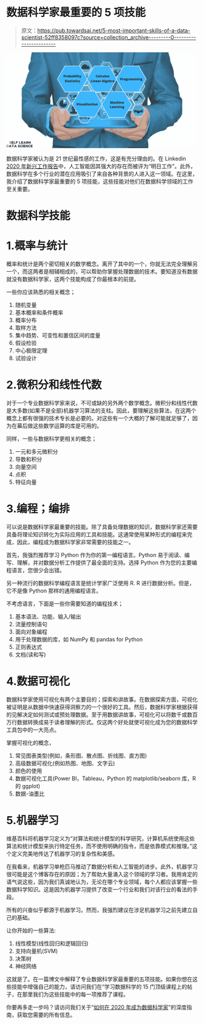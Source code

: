 # 数据科学家最重要的 5 项技能

> 原文：<https://pub.towardsai.net/5-most-important-skills-of-a-data-scientist-52ff8358097c?source=collection_archive---------0----------------------->

![](img/6ba65f52096f8cde2ae7495331b87001.png)

数据科学家被认为是 21 世纪最性感的工作，这是有充分理由的。在 Linkedin [2020 年新兴工作报告](https://blog.linkedin.com/2019/december/10/the-jobs-of-tomorrow-linkedins-2020-emerging-jobs-report)中，人工智能因其强大的存在而被评为“明日工作”。此外，数据科学在多个行业的潜在应用吸引了来自各种背景的人进入这一领域。在这里，我介绍了数据科学家最重要的 5 项技能，这些技能对他们在数据科学领域的工作至关重要。

# 数据科学技能

# 1.概率与统计

概率和统计是两个密切相关的数学概念。离开了其中的一个，你就无法完全理解另一个，而这两者是相辅相成的，可以帮助你掌握处理数据的技术。要知道没有数据就没有数据科学家，这两个技能构成了你最根本的前提。

一些你应该熟悉的相关概念；

1.  随机变量
2.  基本概率和条件概率
3.  概率分布
4.  取样方法
5.  集中趋势、可变性和置信区间的度量
6.  假设检验
7.  中心极限定理
8.  试验设计

# 2.微积分和线性代数

对于一个专业数据科学家来说，不可或缺的另外两个数学概念。微积分和线性代数是大多数(如果不是全部)机器学习算法的支柱。因此，要理解这些算法，在这两个概念上都有很强的技术专长是必要的。对这些有一个大概的了解可能就足够了，因为在幕后做这些数学运算的库是可用的。

同样，一些与数据科学更相关的概念；

1.  一元和多元微积分
2.  导数和积分
3.  向量空间
4.  点积
5.  特征向量

# 3.编程；编排

可以说是数据科学家最重要的技能。除了具备处理数据的知识，数据科学家还需要具备将理论知识转化为实际应用的工具和技能。这通常使用某种形式的编程来完成，因此，编程成为数据科学家非常需要的技能之一。

首先，我强烈推荐学习 Python 作为你的第一编程语言。Python 易于阅读、编写、理解，并对数据分析工作提供了最全面的支持。选择 Python 作为您的主要编程语言，您很少会出错。

另一种流行的数据科学编程语言是统计学家广泛使用 R. R 进行数据分析。但是，它不是像 Python 那样的通用编程语言。

不考虑语言，下面是一些你需要知道的编程技术；

1.  基本语法、功能、输入/输出
2.  流量控制语句
3.  面向对象编程
4.  用于处理数据的库，如 NumPy 和 pandas for Python
5.  正则表达式
6.  文档(读和写)

# 4.数据可视化

数据科学家使用可视化有两个主要目的；探索和讲故事。在数据探索方面，可视化被证明是从数据中快速获得洞察力的一个很好的工具。然后，数据科学家根据获得的见解决定如何测试或预处理数据。至于用数据讲故事，可视化可以将数千或数百万行数据转换成易于读者理解的形式。仅这两个好处就使可视化成为您的数据科学工具包中的一大亮点。

掌握可视化的概念，

1.  常见图表类型(例如，条形图、散点图、折线图、直方图)
2.  高级数据可视化(例如热图、地图、文字云)
3.  颜色的使用
4.  数据可视化工具(Power BI，Tableau，Python 的 matplotlib/seaborn 库，R 的 ggplot)
5.  数据-油墨比

# 5.机器学习

维基百科将机器学习定义为“对算法和统计模型的科学研究，计算机系统使用这些算法和统计模型来执行特定任务，而不使用明确的指令，而是依靠模式和推理。”这个定义完美地传达了机器学习的复杂性和美感。

在我看来，机器学习单枪匹马推动了数据分析和人工智能的进步。此外，机器学习很可能是这个博客存在的原因；为了帮助大量涌入这个领域的学习者。我用肯定的语气说这些，因为我们真诚地认为，无论在哪个专业领域，每个人都应该掌握一些数据科学知识。这是因为机器学习提供了改变一个行业和我们对该行业的看法的手段。

所有的兴奋似乎都源于机器学习。然而，我强烈建议在涉足机器学习之前先建立自己的基础。

让你开始的一些算法:

1.  线性模型(线性回归和逻辑回归)
2.  支持向量机(SVM)
3.  决策树
4.  神经网络

这就是了。在一篇博文中解释了专业数据科学家最重要的五项技能。如果你想在这些技能中增强自己的能力，请访问我们在“学习数据科学的 15 门顶级课程上的帖子，在那里我们为这些技能中的每一项推荐了课程。

你要再多走一步吗？请访问我们关于“[如何在 2020 年成为数据科学家](https://selflearndatascience.com/how-to-become-a-data-scientist/)”的深度指南，获取您需要的所有信息。